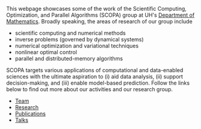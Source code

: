 This webpage showcases some of the work of the Scientific Computing, Optimization, and Parallel Algorithms (SCOPA) group at UH's [Department of Mathematics](https://uh.edu/nsm/math). Broadly speaking, the areas of research of our group include
* scientific computing and numerical methods
* inverse problems (governed by dynamical systems)
* numerical optimization and variational techniques
* nonlinear optimal control
* parallel and distributed-memory algorithms

SCOPA targets various applications of computational and data-enabled sciences with the ultimate aspiration to (i) aid data analysis, (ii) support decision-making, and (iii) enable model-based prediction. Follow the links below to find out more about our activities and our research group. 

* [Team](doc/members.md)
* [Research](doc/research.md)
* [Publications](doc/publications.md)
* [Talks](doc/talks.md)
